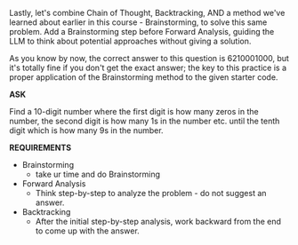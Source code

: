 Lastly, let's combine Chain of Thought, Backtracking, AND a method we've learned about earlier in this course - Brainstorming, to solve this same problem. Add a Brainstorming step before Forward Analysis, guiding the LLM to think about potential approaches without giving a solution.

As you know by now, the correct answer to this question is 6210001000, but it's totally fine if you don't get the exact answer; the key to this practice is a proper application of the Brainstorming method to the given starter code.

__ASK__

Find a 10-digit number where the first digit is how many zeros in the number, the second digit is how many 1s in the number etc. until the tenth digit which is how many 9s in the number.

__REQUIREMENTS__
- Brainstorming
  -  take ur time and do Brainstorming
- Forward Analysis
  - Think step-by-step to analyze the problem - do not suggest an answer.
- Backtracking
  - After the initial step-by-step analysis, work backward from the end to come up with the answer.